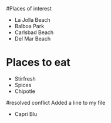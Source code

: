 #Places of interest
- La Jolla Beach
- Balboa Park
- Carlsbad Beach
- Del Mar Beach

# Places to eat
- Stirfresh
- Spices
- Chipotle

#resolved conflict
Added a line to my file

- Capri Blu
